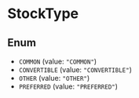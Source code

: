 # StockType

## Enum

* `COMMON` (value: `"COMMON"`)
* `CONVERTIBLE` (value: `"CONVERTIBLE"`)
* `OTHER` (value: `"OTHER"`)
* `PREFERRED` (value: `"PREFERRED"`)
